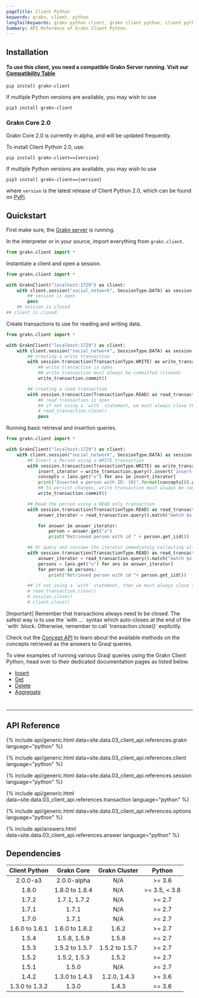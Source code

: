 ```yaml
---
pageTitle: Client Python
keywords: grakn, client, python
longTailKeywords: grakn python client, grakn client python, client python, python client
Summary: API Reference of Grakn Client Python.
---
```

## Installation

#### To use this client, you need a compatible Grakn Server running. Visit our [Compatibility Table](#dependencies)


```
pip install grakn-client
```
If multiple Python versions are available, you may wish to use
```
pip3 install grakn-client
```

### Grakn Core 2.0
Grakn Core 2.0 is currently in alpha, and will be updated frequently.

To install Client Python 2.0, use:
```
pip install grakn-client=={version}
```
If multiple Python versions are available, you may wish to use
```
pip3 install grakn-client=={version}
```

where `version` is the latest release of Client Python 2.0, which can be found on [PyPi](https://pypi.org/project/grakn-client/#history).

## Quickstart
First make sure, the [Grakn server](/docs/running-grakn/install-and-run#start-the-grakn-server) is running.

In the interpreter or in your source, import everything from `grakn.client`.

<!-- test-example social_network_python_client_a.py -->
```python
from grakn.client import *
```

Instantiate a client and open a session.

<!-- test-example social_network_python_client_b.py -->
```python
from grakn.client import *

with GraknClient("localhost:1729") as client:
    with client.session("social_network", SessionType.DATA) as session:
        ## session is open
        pass
    ## session is closed
## client is closed
```

Create transactions to use for reading and writing data.

<!-- test-example social_network_python_client_c.py -->
```python
from grakn.client import *

with GraknClient("localhost:1729") as client:
    with client.session("social_network", SessionType.DATA) as session:
        ## creating a write transaction
        with session.transaction(TransactionType.WRITE) as write_transaction:
            ## write transaction is open
            ## write transaction must always be committed (closed)
            write_transaction.commit()

        ## creating a read transaction
        with session.transaction(TransactionType.READ) as read_transaction:
            ## read transaction is open
            ## if not using a `with` statement, we must always close the read transaction like so
            # read_transaction.close()
            pass
```

Running basic retrieval and insertion queries.

<!-- test-example social_network_python_client_d.py -->
```python
from grakn.client import *

with GraknClient("localhost:1729") as client:
    with client.session("social_network", SessionType.DATA) as session:
        ## Insert a Person using a WRITE transaction
        with session.transaction(TransactionType.WRITE) as write_transaction:
            insert_iterator = write_transaction.query().insert('insert $x isa person, has email "x@email.com";')
            concepts = [ans.get("x") for ans in insert_iterator]
            print("Inserted a person with ID: {0}".format(concepts[0].get_iid()))
            ## to persist changes, write transaction must always be committed (closed)
            write_transaction.commit()

        ## Read the person using a READ only transaction
        with session.transaction(TransactionType.READ) as read_transaction:
            answer_iterator = read_transaction.query().match("match $x isa person; get $x; limit 10;")

            for answer in answer_iterator:
                person = answer.get("x")
                print("Retrieved person with id " + person.get_iid())

        ## Or query and consume the iterator immediately collecting all the results
        with session.transaction(TransactionType.READ) as read_transaction:
            answer_iterator = read_transaction.query().match("match $x isa person; get $x; limit 10;")
            persons = [ans.get("x") for ans in answer_iterator]
            for person in persons:
                print("Retrieved person with id "+ person.get_iid())

        ## if not using a `with` statement, then we must always close the session and the read transaction
        # read_transaction.close()
        # session.close()
        # client.close()
```
<div class="note">
[Important]
Remember that transactions always need to be closed. The safest way is to use the `with ...` syntax which auto-closes at the end of the `with` block. Otherwise, remember to call `transaction.close()` explicitly.
</div>

Check out the [Concept API](../04-concept-api/00-overview.md) to learn about the available methods on the concepts retrieved as the answers to Graql queries.

To view examples of running various Graql queries using the Grakn Client Python, head over to their dedicated documentation pages as listed below.

- [Insert](../11-query/03-insert-query.md)
- [Get](../11-query/02-get-query.md)
- [Delete](../11-query/04-delete-query.md)
- [Aggregate](../11-query/06-aggregate-query.md)

<hr style="margin-top: 40px;" />

## API Reference

{% include api/generic.html data=site.data.03_client_api.references.grakn language="python" %}

{% include api/generic.html data=site.data.03_client_api.references.client language="python" %}

{% include api/generic.html data=site.data.03_client_api.references.session language="python" %}

{% include api/generic.html data=site.data.03_client_api.references.transaction language="python" %}

{% include api/generic.html data=site.data.03_client_api.references.options language="python" %}

{% include api/answers.html data=site.data.03_client_api.references.answer language="python" %}


## Dependencies

| Client Python  | Grakn Core                  | Grakn Cluster  | Python         |
| :------------: | :-------------------------: | :----------:   | :------------: |
| 2.0.0-a3       | 2.0.0-alpha                 | N/A            | \>= 3.6        |
| 1.8.0          | 1.8.0 to 1.8.4              | N/A            | \>= 3.5, < 3.8 |
| 1.7.2          | 1.7.1, 1.7.2                | N/A            | \>= 2.7        |
| 1.7.1          | 1.7.1                       | N/A            | \>= 2.7        |      
| 1.7.0          | 1.7.1                       | N/A            | \>= 2.7        |
| 1.6.0 to 1.6.1 | 1.6.0 to 1.6.2              | 1.6.2          | \>= 2.7        |
| 1.5.4          | 1.5.8, 1.5.9                | 1.5.8          | \>= 2.7        |
| 1.5.3          | 1.5.2 to 1.5.7              | 1.5.2 to 1.5.7 | \>= 2.7        |
| 1.5.2          | 1.5.2, 1.5.3                | 1.5.2          | \>= 2.7        |
| 1.5.1          | 1.5.0                       | N/A            | \>= 2.7        |
| 1.4.2          | 1.3.0 to 1.4.3              | 1.2.0, 1.4.3   | \>= 3.6        |
| 1.3.0 to 1.3.2 | 1.3.0                       | 1.4.3          | \>= 3.6        |
